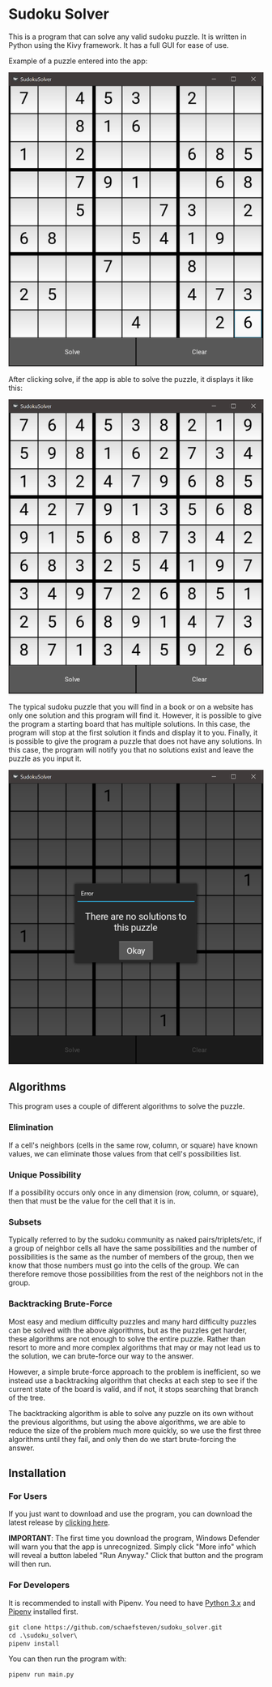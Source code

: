 # Sudoku Solver

This is a program that can solve any valid sudoku puzzle. It is written in Python using the Kivy framework. It has a full GUI for ease of use.

Example of a puzzle entered into the app:

![sudoku solver with an unsolved puzzle](./readme-media/before-solve.PNG)

After clicking solve, if the app is able to solve the puzzle, it displays it like this:

![sudoku solver with a solved puzzle](./readme-media/after-solve.PNG)

The typical sudoku puzzle that you will find in a book or on a website has only one solution and this program will find it. However, it is possible to give the program a starting board that has multiple solutions. In this case, the program will stop at the first solution it finds and display it to you. Finally, it is possible to give the program a puzzle that does not have any solutions. In this case, the program will notify you that no solutions exist and leave the puzzle as you input it. 

![sudoku solver showing no-solutions message](./readme-media/no-solutions.PNG)


## Algorithms

This program uses a couple of different algorithms to solve the puzzle. 

### Elimination

If a cell's neighbors (cells in the same row, column, or square) have known values, we can eliminate those values from that cell's possibilities list. 

### Unique Possibility 

If a possibility occurs only once in any dimension (row, column, or square), then that must be the value for the cell that it is in. 

### Subsets

Typically referred to by the sudoku community as naked pairs/triplets/etc, if a group of neighbor cells all have the same possibilities and the number of possibilities is the same as the number of members of the group, then we know that those numbers must go into the cells of the group. We can therefore remove those possibilities from the rest of the neighbors not in the group.

### Backtracking Brute-Force

Most easy and medium difficulty puzzles and many hard difficulty puzzles can be solved with the above algorithms, but as the puzzles get harder, these algorithms are not enough to solve the entire puzzle. Rather than resort to more and more complex algorithms that may or may not lead us to the solution, we can brute-force our way to the answer. 

However, a simple brute-force approach to the problem is inefficient, so we instead use a backtracking algorithm that checks at each step to see if the current state of the board is valid, and if not, it stops searching that branch of the tree. 

The backtracking algorithm is able to solve any puzzle on its own without the previous algorithms, but using the above algorithms, we are able to reduce the size of the problem much more quickly, so we use the first three algorithms until they fail, and only then do we start brute-forcing the answer. 

## Installation

### For Users

If you just want to download and use the program, you can download the latest release by [clicking here](https://github.com/schaefsteven/sudoku_solver/releases/download/Sudoku/SudokuSolver.exe).

**IMPORTANT**: The first time you download the program, Windows Defender will warn you that the app is unrecognized. Simply click "More info" which will reveal a button labeled "Run Anyway." Click that button and the program will then run. 

### For Developers
It is recommended to install with Pipenv. You need to have [Python 3.x](https://wiki.python.org/moin/BeginnersGuide/Download) and [Pipenv](https://pypi.org/project/pipenv/) installed first.
```
git clone https://github.com/schaefsteven/sudoku_solver.git
cd .\sudoku_solver\
pipenv install
```
You can then run the program with:
```
pipenv run main.py
```
